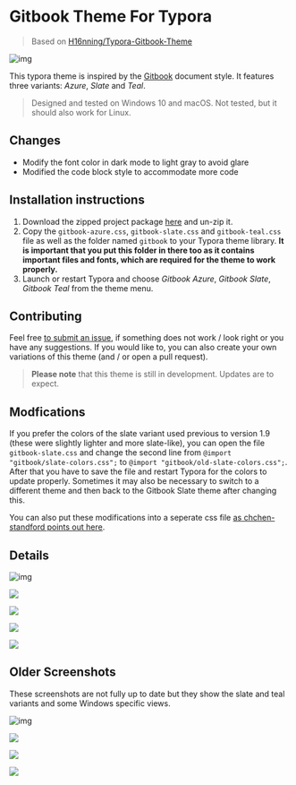 # Gitbook Theme For Typora

> Based on [H16nning/Typora-Gitbook-Theme](https://github.com/h16nning/typora-gitbook-theme)

![img](img/variants.png)

This typora theme is inspired by the [Gitbook](https://www.gitbook.com) document style. It features three variants: *Azure*, *Slate* and *Teal*.

> Designed and tested on Windows 10 and macOS. Not tested, but it should also work for Linux.
## Changes

* Modify the font color in dark mode to light gray to avoid glare
* Modified the code block style to accommodate more code

## Installation instructions

1. Download the zipped project package [here](https://github.com/Henning16/typora-gitbook-theme/releases/latest) and un-zip it.
2. Copy the `gitbook-azure.css`, `gitbook-slate.css` and `gitbook-teal.css` file as well as the folder named `gitbook` to your Typora theme library. **It is important that you put this folder in there too as it contains important files and fonts, which are required for the theme to work properly.**
4. Launch or restart Typora and choose *Gitbook Azure*, *Gitbook Slate*, *Gitbook Teal* from the theme menu.

## Contributing
Feel free [to submit an issue](https://github.com/Henning16/typora-gitbook-theme/issues/new), if something does not work / look right or you have any suggestions. If you would like to, you can also create your own variations of this theme (and / or open a pull request).

> **Please note** that this theme is still in development. Updates are to expect.

## Modfications
If you prefer the colors of the slate variant used previous to version 1.9 (these were slightly lighter and more slate-like), you can open the file `gitbook-slate.css` and change the second line from `@import "gitbook/slate-colors.css";` to `@import "gitbook/old-slate-colors.css";`. After that you have to save the file and restart Typora for the colors to update properly. Sometimes it may also be necessary to switch to a different theme and then back to the Gitbook Slate theme after changing this.

You can also put these modifications into a seperate css file [as chchen-standford points out here](https://github.com/16soundsofsilence/typora-gitbook-theme/issues/14#issuecomment-784175419).

## Details

![img](img/gitbookthumbnail.png)

![](img/tables.png)

![](img/codeboxes.png)

![](img/quotes.png)

![](img/mathblocks.png)

## Older Screenshots

These screenshots are not fully up to date but they show the slate and teal variants and some Windows specific views.

![img](img/gitbookazure.png)

![](img/gitbookslate.png)

![](img/gitbookui1.png)

![](img/gitbookui3.png)

